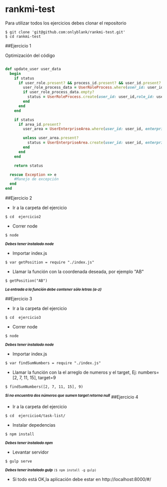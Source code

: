 # rankmi-test
Para utilizar todos los ejercicios debes clonar el repositorio
```{r, engine='bash', count_lines}
$ git clone 'git@github.com:onlyblank/rankmi-test.git'
$ cd rankmi-test
```
##Ejercicio 1

Optimización del código 

```ruby

def update_user user_data
  begin  
    if status
      if user_role.present? && process_id.present? && user_id.present?
        user_role_process_data = UserRoleProcess.where(user_id: user_id, role_id: user_role, enterprise_process_id: process_id)
        if user_role_process_data.empty?
          status = UserRoleProcess.create(user_id: user_id,role_id: user_role.to_i, enterprise_process_id: process_id.to_i)
        end
      end
    end

    if status
      if area_id.present?
        user_area = UserEnterpriseArea.where(user_id: user_id, enterprise_area_id: area_id.to_i).first

        unless user_area.present?
          status = UserEnterpriseArea.create(user_id: user_id, enterprise_area_id: area_id.to_i)
        end
      end
    end

    return status

  rescue Exception => e
    #Manejo de excepción
  end
end

```
##Ejercicio 2
- Ir a la carpeta del ejercicio
```{r, engine='bash', count_lines}
$ cd  ejercicio2
```
- Correr node
```{r, engine='bash', count_lines}
$ node
```
<sup>***Debes tener instalado node***</sup>

- Importar index.js

```{r, engine='bash', count_lines}
$ var getPosition = require "./index.js"
```

- Llamar la función con la coordenada deseada, por ejemplo "AB"

```{r, engine='bash', count_lines}
$ getPosition("AB")
```
<sup>***La entrada a la función debe contener sólo letras (a-z)***</sup>

##Ejercicio 3
- Ir a la carpeta del ejercicio
```{r, engine='bash', count_lines}
$ cd  ejercicio3
```
- Correr node
```{r, engine='bash', count_lines}
$ node
```
<sup>***Debes tener instalado node***</sup>

- Importar index.js

```{r, engine='bash', count_lines}
$ var findSumNumbers = require "./index.js"
```

- Llamar la función con la el arreglo de numeros y el target, Ej: numbers=[2, 7, 11, 15], target=9

```{r, engine='bash', count_lines}
$ findSumNumbers([2, 7, 11, 15], 9)
```

<sup>***Si no encuentra dos números que sumen target retorna null***</sup>
##Ejercicio 4
- Ir a la carpeta del ejercicio
```{r, engine='bash', count_lines}
$ cd  ejercicio4/task-list/
```
- Instalar depedencias
```{r, engine='bash', count_lines}
$ npm install
```
<sup>***Debes tener instalado npm***</sup>

- Levantar servidor
```{r, engine='bash', count_lines}
$ gulp serve
```
<sup>***Debes tener instalado gulp***  ``` ($ npm install -g gulp) ```  </sup>

- Si todo está OK,la aplicación debe estar en http://localhost:8000/#/
